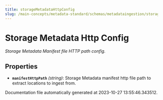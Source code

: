 ```yaml
---
title: storageMetadataHttpConfig
slug: /main-concepts/metadata-standard/schemas/metadataingestion/storage/storagemetadatahttpconfig
---
```


# Storage Metadata Http Config

*Storage Metadata Manifest file HTTP path config.*

## Properties

- **`manifestHttpPath`** *(string)*: Storage Metadata manifest http file path to extract locations to ingest from.


Documentation file automatically generated at 2023-10-27 13:55:46.343512.

